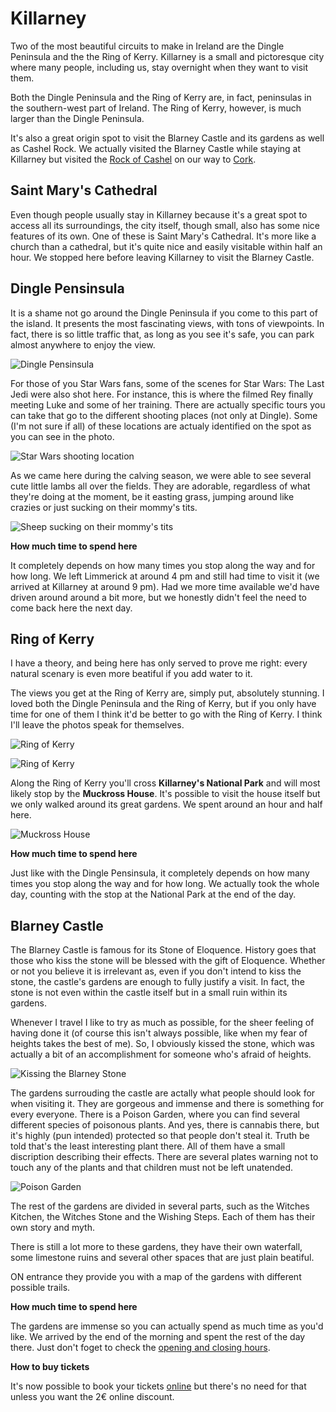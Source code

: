 # Killarney

Two of the most beautiful circuits to make in Ireland are the Dingle Peninsula and the the Ring of Kerry. Killarney is a small and pictoresque city where many people, including us, stay overnight when they want to visit them.

Both the Dingle Peninsula and the Ring of Kerry are, in fact, peninsulas in the southern-west part of Ireland. The Ring of Kerry, however, is much larger than the Dingle Peninsula.

It's also a great origin spot to visit the Blarney Castle and its gardens as well as Cashel Rock. We actually visited the Blarney Castle while staying at Killarney but visited the [Rock of Cashel](trips/13-04-2017-Cork.md#rock-of-cashel) on our way to [Cork](trips/13-04-2017-Cork.md).

## Saint Mary's Cathedral
Even though people usually stay in Killarney because it's a great spot to access all its surroundings, the city itself, though small, also has some nice features of its own. One of these is Saint Mary's Cathedral. It's more like a church than a cathedral, but it's quite nice and easily visitable within half an hour. We stopped here before leaving Killarney to visit the Blarney Castle.

## Dingle Pensinsula
It is a shame not go around the Dingle Peninsula if you come to this part of the island. It presents the most fascinating views, with tons of viewpoints. In fact, there is so little traffic that, as long as you see it's safe, you can park almost anywhere to enjoy the view.

![Dingle Pensinsula](images/Ireland/dingle.jpg)

For those of you Star Wars fans, some of the scenes for Star Wars: The Last Jedi were also shot here. For instance, this is where the filmed Rey finally meeting Luke and some of her training. There are actually specific tours you can take that go to the different shooting places (not only at Dingle). Some (I'm not sure if all) of these locations are actualy identified on the spot as you can see in the photo.

![Star Wars shooting location](images/Ireland/star_wars.jpg)

As we came here during the calving season, we were able to see several cute little lambs all over the fields. They are adorable, regardless of what they're doing at the moment, be it easting grass, jumping around like crazies or just sucking on their mommy's tits.

![Sheep sucking on their mommy's tits](images/Ireland/sheeps.jpg)

__How much time to spend here__

It completely depends on how many times you stop along the way and for how long. We left Limmerick at around 4 pm and still had time to visit it (we arrived at Killarney at around 9 pm). Had we more time available we'd have driven around around a bit more, but we honestly didn't feel the need to come back here the next day.

## Ring of Kerry
I have a theory, and being here has only served to prove me right: every natural scenary is even more beatiful if you add water to it.

The views you get at the Ring of Kerry are, simply put, absolutely stunning. I loved both the Dingle Peninsula and the Ring of Kerry, but if you only have time for one of them I think it'd be better to go with the Ring of Kerry. I think I'll leave the photos speak for themselves.

![Ring of Kerry](images/Ireland/kerry1.jpg)

![Ring of Kerry](images/Ireland/kerry2.jpg)

Along the Ring of Kerry you'll cross **Killarney's National Park** and will most likely stop by the **Muckross House**. It's possible to visit the house itself but we only walked around its great gardens. We spent around an hour and half here.

![Muckross House](images/Ireland/muckross.jpg)

__How much time to spend here__

Just like with the Dingle Pensinsula, it completely depends on how many times you stop along the way and for how long. We actually took the whole day, counting with the stop at the National Park at the end of the day.

## Blarney Castle
The Blarney Castle is famous for its Stone of Eloquence. History goes that those who kiss the stone will be blessed with the gift of Eloquence. Whether or not you believe it is irrelevant as, even if you don't intend to kiss the stone, the castle's gardens are enough to fully justify a visit. In fact, the stone is not even within the castle itself but in a small ruin within its gardens.

Whenever I travel I like to try as much as possible, for the sheer feeling of having done it (of course this isn't always possible, like when my fear of heights takes the best of me). So, I obviously kissed the stone, which was actually a bit of an accomplishment for someone who's afraid of heights.

![Kissing the Blarney Stone](images/Ireland/blarney_stone.jpg)

The gardens surrouding the castle are actally what people should look for when visiting it. They are gorgeous and immense and there is something for every everyone. There is a Poison Garden, where you can find several different species of poisonous plants. And yes, there is cannabis there, but it's highly (pun intended) protected so that people don't steal it. Truth be told that's the least interesting plant there. All of them have a small discription describing their effects. There are several plates warning not to touch any of the plants and that children must not be left unatended.

![Poison Garden](images/Ireland/poison_garden.jpg)

The rest of the gardens are divided in several parts, such as the Witches Kitchen, the Witches Stone and the Wishing Steps. Each of them has their own story and myth.

There is still a lot more to these gardens, they have their own waterfall, some limestone ruins and several other spaces that are just plain beatiful.

ON entrance they provide you with a map of the gardens with different possible trails.

__How much time to spend here__

The gardens are immense so you can actually spend as much time as you'd like. We arrived by the end of the morning and spent the rest of the day there. Just don't foget to check the [opening and closing hours](https://blarneycastle.ie/pages/plan-your-visit).

__How to buy tickets__

It's now possible to book your tickets [online](https://blarneycastle.ie/tickets) but there's no need for that unless you want the 2€ online discount.